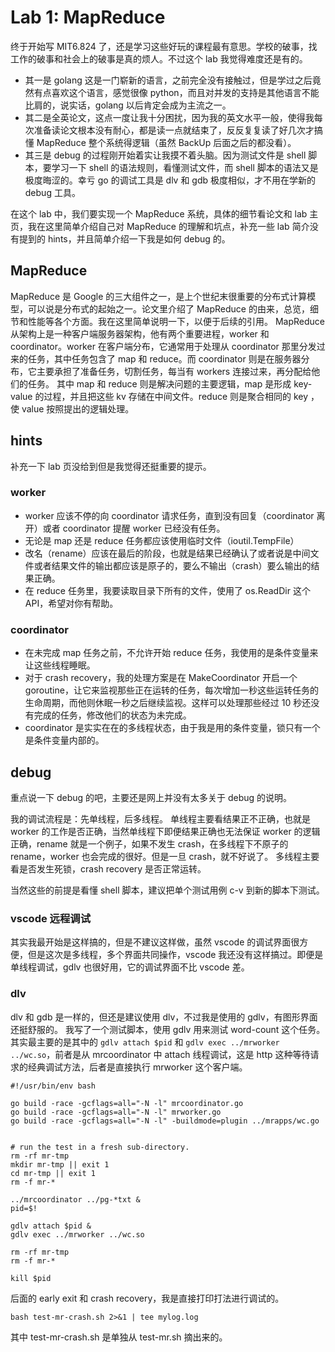 # Lab 1: MapReduce

终于开始写 MIT6.824 了，还是学习这些好玩的课程最有意思。学校的破事，找工作的破事和社会上的破事是真的烦人。不过这个 lab 我觉得难度还是有的。
- 其一是 golang 这是一门崭新的语言，之前完全没有接触过，但是学过之后竟然有点喜欢这个语言，感觉很像 python，而且对并发的支持是其他语言不能比肩的，说实话，golang 以后肯定会成为主流之一。
- 其二是全英论文，这点一度让我十分困扰，因为我的英文水平一般，使得我每次准备读论文根本没有耐心，都是读一点就结束了，反反复复读了好几次才搞懂 MapReduce 整个系统得逻辑（虽然 BackUp 后面之后的都没看）。
- 其三是 debug 的过程刚开始着实让我摸不着头脑。因为测试文件是 shell 脚本，要学习一下 shell 的语法规则，看懂测试文件，而 shell 脚本的语法又是极度晦涩的。幸亏 go 的调试工具是 dlv 和 gdb 极度相似，才不用在学新的 debug 工具。

在这个 lab 中，我们要实现一个 MapReduce 系统，具体的细节看论文和 lab 主页，我在这里简单介绍自己对 MapReduce 的理解和坑点，补充一些 lab 简介没有提到的 hints，并且简单介绍一下我是如何 debug 的。

## MapReduce

MapReduce 是 Google 的三大组件之一，是上个世纪末很重要的分布式计算模型，可以说是分布式的起始之一。论文里介绍了 MapReduce 的由来，总览，细节和性能等各个方面。我在这里简单说明一下，以便于后续的引用。
MapReduce 从架构上是一种客户端服务器架构，他有两个重要进程，worker 和 coordinator。worker 在客户端分布，它通常用于处理从 coordinator 那里分发过来的任务，其中任务包含了 map 和 reduce。而 coordinator 则是在服务器分布，它主要承担了准备任务，切割任务，每当有 workers 连接过来，再分配给他们的任务。
其中 map 和 reduce 则是解决问题的主要逻辑，map 是形成 key-value 的过程，并且把这些 kv 存储在中间文件。reduce 则是聚合相同的 key ，使 value 按照提出的逻辑处理。

## hints
补充一下 lab 页没给到但是我觉得还挺重要的提示。

### worker

- worker 应该不停的向 coordinator 请求任务，直到没有回复（coordinator 离开）或者 coordinator 提醒 worker 已经没有任务。
- 无论是 map 还是 reduce 任务都应该使用临时文件（ioutil.TempFile）
- 改名（rename）应该在最后的阶段，也就是结果已经确认了或者说是中间文件或者结果文件的输出都应该是原子的，要么不输出（crash）要么输出的结果正确。
- 在 reduce 任务里，我要读取目录下所有的文件，使用了 os.ReadDir 这个 API，希望对你有帮助。

### coordinator

- 在未完成 map 任务之前，不允许开始 reduce 任务，我使用的是条件变量来让这些线程睡眠。
- 对于 crash recovery，我的处理方案是在 MakeCoordinator 开启一个 goroutine，让它来监视那些正在运转的任务，每次增加一秒这些运转任务的生命周期，而他则休眠一秒之后继续监视。这样可以处理那些经过 10 秒还没有完成的任务，修改他们的状态为未完成。
- coordinator 是实实在在的多线程状态，由于我是用的条件变量，锁只有一个是条件变量内部的。

## debug

重点说一下 debug 的吧，主要还是网上并没有太多关于 debug 的说明。

我的调试流程是：先单线程，后多线程。
单线程主要看结果正不正确，也就是 worker 的工作是否正确，当然单线程下即便结果正确也无法保证 worker 的逻辑正确，rename 就是一个例子，如果不发生 crash，在多线程下不原子的 rename，worker 也会完成的很好。但是一旦 crash，就不好说了。
多线程主要看是否发生死锁，crash recovery 是否正常运转。

当然这些的前提是看懂 shell 脚本，建议把单个测试用例 c-v 到新的脚本下测试。

### vscode 远程调试

其实我最开始是这样搞的，但是不建议这样做，虽然 vscode 的调试界面很方便，但是这次是多线程，多个界面共同操作，vscode 我还没有这样搞过。即便是单线程调试，gdlv 也很好用，它的调试界面不比 vscode 差。

### dlv

dlv 和 gdb 是一样的，但还是建议使用 dlv，不过我是使用的 gdlv，有图形界面还挺舒服的。
我写了一个测试脚本，使用 gdlv 用来测试 word-count 这个任务。其实最主要的是其中的 `gdlv attach $pid` 和 `gdlv exec ../mrworker ../wc.so`，前者是从 mrcoordinator 中 attach 线程调试，这是 http 这种等待请求的经典调试方法，后者是直接执行 mrworker 这个客户端。

```shell
#!/usr/bin/env bash

go build -race -gcflags=all="-N -l" mrcoordinator.go
go build -race -gcflags=all="-N -l" mrworker.go
go build -race -gcflags=all="-N -l" -buildmode=plugin ../mrapps/wc.go


# run the test in a fresh sub-directory.
rm -rf mr-tmp
mkdir mr-tmp || exit 1
cd mr-tmp || exit 1
rm -f mr-*

../mrcoordinator ../pg-*txt &
pid=$!

gdlv attach $pid &
gdlv exec ../mrworker ../wc.so

rm -rf mr-tmp
rm -f mr-*

kill $pid
``` 

后面的 early exit 和 crash recovery，我是直接打印打法进行调试的。

```shell
bash test-mr-crash.sh 2>&1 | tee mylog.log
```

其中 test-mr-crash.sh 是单独从 test-mr.sh 摘出来的。

